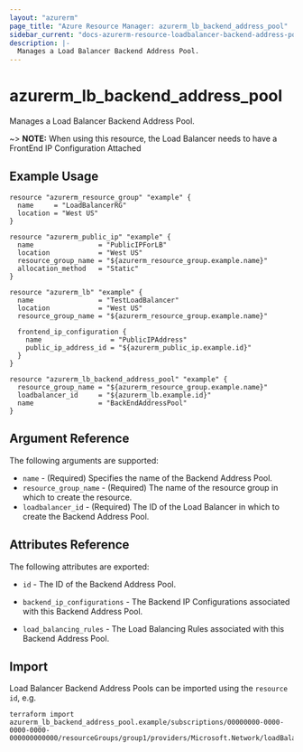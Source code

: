 ```yaml
---
layout: "azurerm"
page_title: "Azure Resource Manager: azurerm_lb_backend_address_pool"
sidebar_current: "docs-azurerm-resource-loadbalancer-backend-address-pool"
description: |-
  Manages a Load Balancer Backend Address Pool.
---
```


# azurerm_lb_backend_address_pool

Manages a Load Balancer Backend Address Pool.

~> **NOTE:** When using this resource, the Load Balancer needs to have a FrontEnd IP Configuration Attached

## Example Usage

```hcl
resource "azurerm_resource_group" "example" {
  name     = "LoadBalancerRG"
  location = "West US"
}

resource "azurerm_public_ip" "example" {
  name                = "PublicIPForLB"
  location            = "West US"
  resource_group_name = "${azurerm_resource_group.example.name}"
  allocation_method   = "Static"
}

resource "azurerm_lb" "example" {
  name                = "TestLoadBalancer"
  location            = "West US"
  resource_group_name = "${azurerm_resource_group.example.name}"

  frontend_ip_configuration {
    name                 = "PublicIPAddress"
    public_ip_address_id = "${azurerm_public_ip.example.id}"
  }
}

resource "azurerm_lb_backend_address_pool" "example" {
  resource_group_name = "${azurerm_resource_group.example.name}"
  loadbalancer_id     = "${azurerm_lb.example.id}"
  name                = "BackEndAddressPool"
}
```

## Argument Reference

The following arguments are supported:

* `name` - (Required) Specifies the name of the Backend Address Pool.
* `resource_group_name` - (Required) The name of the resource group in which to create the resource.
* `loadbalancer_id` - (Required) The ID of the Load Balancer in which to create the Backend Address Pool.

## Attributes Reference

The following attributes are exported:

* `id` - The ID of the Backend Address Pool.

* `backend_ip_configurations` - The Backend IP Configurations associated with this Backend Address Pool.

* `load_balancing_rules` - The Load Balancing Rules associated with this Backend Address Pool.

## Import

Load Balancer Backend Address Pools can be imported using the `resource id`, e.g.

```shell
terraform import azurerm_lb_backend_address_pool.example/subscriptions/00000000-0000-0000-0000-000000000000/resourceGroups/group1/providers/Microsoft.Network/loadBalancers/lb1/backendAddressPools/pool1
```
